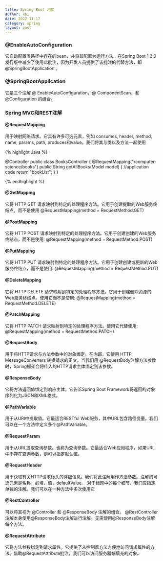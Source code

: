 ```yaml
---
title: Spring Boot 注解
author: kai
date: 2022-11-17
category: spring
layout: post
---
```


### @EnableAutoConfiguration

  它自动配置类路径中存在的bean，并将其配置为运行方法。在Spring Boot 1.2.0发行版中减少了使用此批注，因为开发人员提供了该批注的代替方法，即 @SpringBootApplication 。

### @SpringBootApplication

  它是三个注解 @ EnableAutoConfiguration，@ ComponentScan，和 @Configuration 的组合。

### Spring MVC和REST注解

#### @RequestMapping

用于映射网络请求。它具有许多可选元素，例如 consumes, header, method, name, params, path, produces和value。我们将其与类以及方法一起使用

{% highlight Java %}

@Controller
public class BooksController
{
    @RequestMapping("/computer-science/books")
    public String getAllBooks(Model model)
    {
        //application code
        return "bookList";
    }
}

{% endhighlight %}

#### @GetMapping

 它将 HTTP GET 请求映射到特定的处理程序方法。它用于创建提取的Web服务终结点，而不是使用 @RequestMapping(method = RequestMethod.GET)

#### @PostMapping

 它将 HTTP POST 请求映射到特定的处理程序方法。它用于创建创建的Web服务终结点，而不是使用: @RequestMapping(method = RequestMethod.POST)

#### @PutMapping

 它将 HTTP PUT 请求映射到特定的处理程序方法。它用于创建创建或更新的Web服务终结点，而不是使用: @RequestMapping(method = RequestMethod.PUT)

#### @DeleteMapping

 它将 HTTP DELETE 请求映射到特定的处理程序方法。它用于创建删除资源的Web服务终结点。使用它而不是使用: @RequestMapping(method = RequestMethod.DELETE)

#### @PatchMapping

 它将 HTTP PATCH 请求映射到特定的处理程序方法。使用它代替使用: @RequestMapping(method = RequestMethod.PATCH)

#### @RequestBody

 用于将HTTP请求与方法参数中的对象绑定。在内部，它使用 HTTP MessageConverters 转换请求的正文。当我们用 @RequestBody注解方法参数时，Spring框架会将传入的HTTP请求主体绑定到该参数。

#### @ResponseBody

 它将方法返回值绑定到响应主体。它告诉Spring Boot Framework将返回的对象序列化为JSON和XML格式。

#### @PathVariable

 用于从URI中提取值。它最适合RESTful Web服务，其中URL包含路径变量。我们可以在一个方法中定义多个@PathVariable。

#### @RequestParam

 用于从URL提取查询参数。也称为查询参数。它最适合Web应用程序。如果URL中不存在查询参数，则可以指定默认值。

#### @RequestHeader

 用于获取有关HTTP请求标头的详细信息。我们将此注解用作方法参数。注解的可选元素是名称，必填，值，defaultValue。 对于标题中的每个细节，我们应指定单独的注解。我们可以在一种方法中多次使用它

#### @RestController

 可以将其视为 @Controller 和 @ResponseBody 注解的组合。 @RestController注解本身使用@ResponseBody注解进行注解。无需使用@ResponseBody注解每个方法。

#### @RequestAttribute

 它将方法参数绑定到请求属性。它提供了从控制器方法方便地访问请求属性的方法。借助@RequestAttribute批注，我们可以访问服务器端填充的对象。
